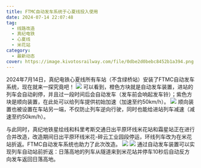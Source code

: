 ```yaml
---
title: FTMC自动发车系统于心夏线投入使用
date: 2024-07-14 22:07:48
tag:
  - 线路改造
  - 真纪电铁
  - 心夏线
  - 米花站
category:
  - 最新动态
cover: https://image.kivotosrailway.com/file/0dbe2d0bebc8452b1a394.png
---
```

2024年7月14日，真纪电铁心夏线所有车站（不含绿桥站）安装了FTMC自动发车系统，现在就来一探究竟吧！
![](1.png)
可以看到，橙色方块就是自动发车装置，进站的列车会自动刹停，并且过一段时间后会自动发车（发车前会响起发车铃）；紫色方块是顺向装置，在此处可以给列车提供初始加速（加速至约50km/h）。
![](2.png)
顺向装置也被设置在车站另一端，不仅防止列车逆向行驶，同时也能给进站列车减速（减速至约50km/h）。

与此同时，真纪地铁星绘线和科里考斯交通日出平原环线米花站和霜星站正在进行合并改造，改造期间日出平原环线米花-碎云工业园段停运，环线列车改为在米花站折返。FTMC自动发车系统也助力了此次改造。
![](3.png)
![](4.png)
通过自动发车装置可以实现列车自动站前折返：日落高地的列车从隧道来到米花站并停车10秒后自动反方向发车返回日落高地。